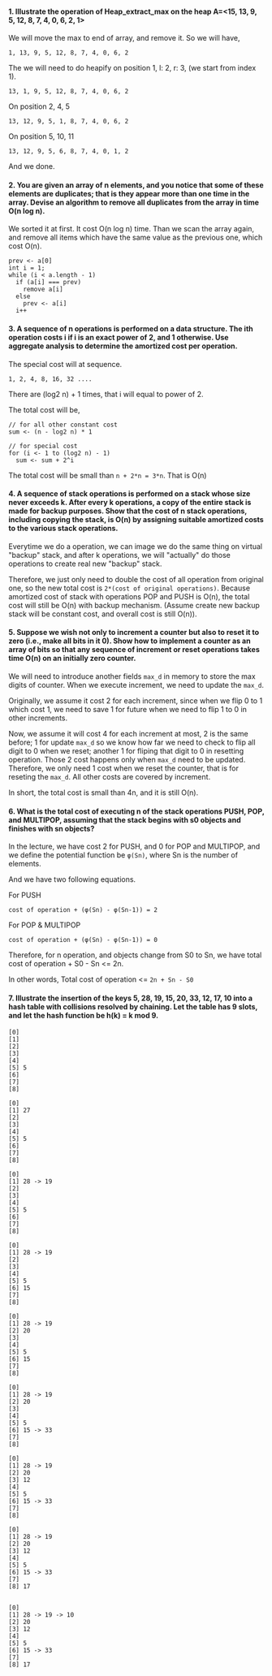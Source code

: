 #### 1. Illustrate the operation of Heap_extract_max on the heap A=<15, 13, 9, 5, 12, 8, 7, 4, 0, 6, 2, 1>

We will move the max to end of array, and remove it. So we will have,

```
1, 13, 9, 5, 12, 8, 7, 4, 0, 6, 2
```

The we will need to do heapify on position 1, l: 2, r: 3, (we start from index 1).

```
13, 1, 9, 5, 12, 8, 7, 4, 0, 6, 2
```

On position 2, 4, 5

```
13, 12, 9, 5, 1, 8, 7, 4, 0, 6, 2
```

On position 5, 10, 11

```
13, 12, 9, 5, 6, 8, 7, 4, 0, 1, 2
```

And we done.

#### 2. You are given an array of n elements, and you notice that some of these elements are duplicates; that is they appear more than one time in the array. Devise an algorithm to remove all duplicates from the array in time O(n log n).

We sorted it at first. It cost O(n log n) time.
Than we scan the array again, and remove all items which have the same value as the previous one, which cost O(n).

```
prev <- a[0]
int i = 1;
while (i < a.length - 1)
  if (a[i] === prev)
    remove a[i]
  else
    prev <- a[i]
  i++
```

#### 3. A sequence of n operations is performed on a data structure. The ith operation costs i if i is an exact power of 2, and 1 otherwise. Use aggregate analysis to determine the amortized cost per operation.

The special cost will at sequence.

```
1, 2, 4, 8, 16, 32 ....
```

There are (log2 n) + 1 times, that i will equal to power of 2.

The total cost will be,

```
// for all other constant cost
sum <- (n - log2 n) * 1

// for special cost
for (i <- 1 to (log2 n) - 1)
  sum <- sum + 2^i
```

The total cost will be small than `n + 2*n = 3*n`. That is O(n)

#### 4. A sequence of stack operations is performed on a stack whose size never exceeds k. After every k operations, a copy of the entire stack is made for backup purposes. Show that the cost of n stack operations, including copying the stack, is O(n) by assigning suitable amortized costs to the various stack operations.

Everytime we do a operation, we can image we do the same thing on virtual "backup" stack, and after k operations, we will "actually" do those operations to create real new "backup" stack.

Therefore, we just only need to double the cost of all operation from original one, so the new total cost is `2*(cost of original operations)`. Because amortized cost of stack with operations POP and PUSH is O(n), the total cost will still be O(n) with backup mechanism. (Assume create new backup stack will be constant cost, and overall cost is still O(n)).

#### 5. Suppose we wish not only to increment a counter but also to reset it to zero (i.e., make all bits in it 0). Show how to implement a counter as an array of bits so that any sequence of increment or reset operations takes time O(n) on an initially zero counter.

We will need to introduce another fields `max_d` in memory to store the max digits of counter.
When we execute increment, we need to update the `max_d`.

Originally, we assume it cost 2 for each increment, since when we flip 0 to 1 which cost 1,
we need to save 1 for future when we need to flip 1 to 0 in other increments.

Now, we assume it will cost 4 for each increment at most, 2 is the same before; 1 for update `max_d` so we know how far we need to check to flip all digit to 0 when we reset; another 1 for fliping that digit to 0 in resetting operation. Those 2 cost happens only when `max_d` need to be updated. Therefore, we only need 1 cost when we reset the counter, that is for reseting the `max_d`. All other costs are covered by increment.

In short, the total cost is small than 4n, and it is still O(n).

#### 6. What is the total cost of executing n of the stack operations PUSH, POP, and MULTIPOP, assuming that the stack begins with s0 objects and finishes with sn objects?

In the lecture, we have cost 2 for PUSH, and 0 for POP and MULTIPOP,
and we define the potential function be `φ(Sn)`, where Sn is the number of elements.

And we have two following equations.

For PUSH

```
cost of operation + (φ(Sn) - φ(Sn-1)) = 2
```

For POP & MULTIPOP

```
cost of operation + (φ(Sn) - φ(Sn-1)) = 0
```

Therefore, for n operation, and objects change from S0 to Sn, we have total cost of operation + S0 - Sn <= 2n.

In other words, Total cost of operation <= `2n + Sn - S0`

#### 7. Illustrate the insertion of the keys 5, 28, 19, 15, 20, 33, 12, 17, 10 into a hash table with collisions resolved by chaining. Let the table has 9 slots, and let the hash function be h(k) = k mod 9.

```
[0]
[1]
[2]
[3]
[4]
[5] 5
[6]
[7]
[8]

[0]
[1] 27
[2]
[3]
[4]
[5] 5
[6]
[7]
[8]

[0]
[1] 28 -> 19
[2]
[3]
[4]
[5] 5
[6]
[7]
[8]

[0]
[1] 28 -> 19
[2]
[3]
[4]
[5] 5
[6] 15
[7]
[8]

[0]
[1] 28 -> 19
[2] 20
[3]
[4]
[5] 5
[6] 15
[7]
[8]

[0]
[1] 28 -> 19
[2] 20
[3]
[4]
[5] 5
[6] 15 -> 33
[7]
[8]

[0]
[1] 28 -> 19
[2] 20
[3] 12
[4]
[5] 5
[6] 15 -> 33
[7]
[8]

[0]
[1] 28 -> 19
[2] 20
[3] 12
[4]
[5] 5
[6] 15 -> 33
[7]
[8] 17


[0]
[1] 28 -> 19 -> 10
[2] 20
[3] 12
[4]
[5] 5
[6] 15 -> 33
[7]
[8] 17
```
